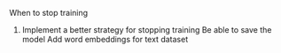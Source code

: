 When to stop training
  1. Implement a better strategy for stopping training
Be able to save the model
Add word embeddings for text dataset

